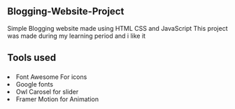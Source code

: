 ## Blogging-Website-Project
Simple Blogging website made using HTML CSS and JavaScript 
This project was made during my learning period and i like it 
## Tools used
### <ul>
  <li>Font Awesome For icons</li>
  <li>Google fonts</li>
  <li>Owl Carosel for slider</li>
  <li>Framer Motion for Animation</li>
  </ul>
